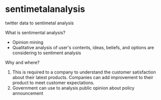 # sentimetalanalysis
twitter data to sentimetal analysis

What is sentimental analysis?
- Opinion mining 
- Qualitative analysis of user's contents, ideas, beliefs, and options are considering to sentiment analysis

Why and where?

1. This is required to a company to understand the customer satisfaction about their latest products. Companies can add improvement to their product to meet customer expectations.
2. Government can use to analysis public opinion about policy announcement
